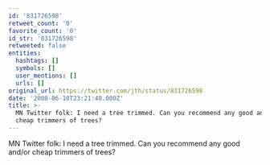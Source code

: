 ```yaml
---
id: '831726598'
retweet_count: '0'
favorite_count: '0'
id_str: '831726598'
retweeted: false
entities:
  hashtags: []
  symbols: []
  user_mentions: []
  urls: []
original_url: https://twitter.com/jth/status/831726598
date: '2008-06-10T23:21:40.000Z'
title: >-
  MN Twitter folk: I need a tree trimmed. Can you recommend any good and/or
  cheap trimmers of trees?
---
```


MN Twitter folk: I need a tree trimmed. Can you recommend any good and/or cheap trimmers of trees?